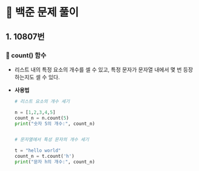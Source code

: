 # 📌 백준 문제 풀이
## 1. 10807번
### 📍 count() 함수

-  리스트 내의 특정 요소의 개수를 셀 수 있고, 특정 문자가 문자열 내에서 몇 번 등장하는지도 셀 수 있다.
- **사용법**

  ```python
  # 리스트 요소의 개수 세기
  
  n = [1,2,3,4,5]
  count_n = n.count(5)
  print("숫자 5의 개수:", count_n)


  # 문자열에서 특성 문자의 개수 세기
  
  t = "hello world"
  count_n = t.count('h')
  print("문자 h의 개수:", count_n)
  ```

